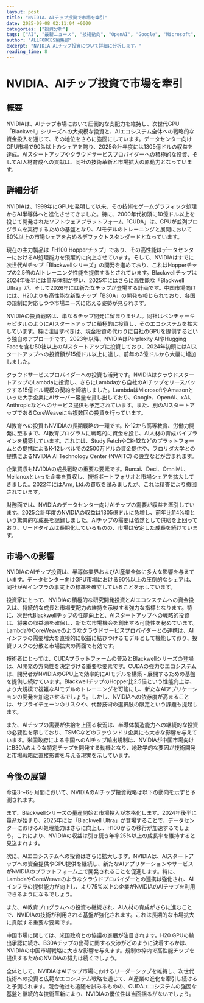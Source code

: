 ```yaml
---
layout: post
title: "NVIDIA、AIチップ投資で市場を牽引"
date: 2025-09-08 02:11:04 +0000
categories: ["投資分析"]
tags: ["AI", "最新ニュース", "技術動向", "OpenAI", "Google", "Microsoft", "NVIDIA", "Amazon", "投資", "チップ"]
author: "ALLFORCES編集部"
excerpt: "NVIDIA AIチップ投資について詳細に分析します。"
reading_time: 8
---
```


# NVIDIA、AIチップ投資で市場を牽引

## 概要
NVIDIAは、AIチップ市場において圧倒的な支配力を維持し、次世代GPU「Blackwell」シリーズへの大規模な投資と、AIエコシステム全体への戦略的な資金投入を通じて、その地位をさらに強固にしています。データセンター向けGPU市場で90%以上のシェアを誇り、2025会計年度には1305億ドルの収益を達成。AIスタートアップやクラウドサービスプロバイダーへの積極的な投資、そしてAI人材育成への貢献は、同社の技術革新と市場拡大の原動力となっています。

## 詳細分析
NVIDIAは、1999年にGPUを発明して以来、その技術をゲームグラフィック処理からAI半導体へと進化させてきました。特に、2000年代初頭に10億ドル以上を投じて開発されたソフトウェアプラットフォーム「CUDA」は、GPUが並列プログラムを実行するための基盤となり、AIモデルのトレーニングと展開において80%以上の市場シェアを占めるデファクトスタンダードとなっています。

現在の主力製品は「H100 Hopperチップ」であり、その高性能はデータセンターにおけるAI処理能力を飛躍的に向上させています。そして、NVIDIAはすでに次世代AIチップ「Blackwellシリーズ」の開発を進めており、これはHopperチップの2.5倍のAIトレーニング性能を提供するとされています。Blackwellチップは2024年後半には量産体制が整い、2025年にはさらに高性能な「Blackwell Ultra」が、そして2026年には新たなチップが登場する計画です。中国市場向けには、H20よりも高性能な新型チップ「B30A」の開発も報じられており、各国の規制に対応しつつ市場ニーズに応える姿勢が見られます。

NVIDIAの投資戦略は、単なるチップ開発に留まりません。同社はベンチャーキャピタルのようにAIスタートアップに積極的に投資し、そのエコシステムを拡大しています。特に注目すべきは、現金投資の代わりに自社のGPUを提供するという独自のアプローチです。2023年以降、NVIDIAはPerplexity AIやHugging Faceを含む50社以上のAIスタートアップに投資しており、2024年初頭にはAIスタートアップへの投資額が15億ドル以上に達し、前年の3億ドルから大幅に増加しました。

クラウドサービスプロバイダーへの投資も活発です。NVIDIAはクラウドスタートアップのLambdaに投資し、さらにLambdaから自社のAIチップをリースバックする15億ドル規模の契約を締結しました。LambdaはMicrosoftやAmazonといった大手企業にAIサーバー容量を貸し出しており、Google、OpenAI、xAI、Anthropicなどへのサービス提供も予定されています。また、別のAIスタートアップであるCoreWeaveにも複数回の投資を行っています。

AI教育への投資もNVIDIAの長期戦略の一環です。K-12から高等教育、労働力開発に至るまで、AI教育プログラムに戦略的に資金を投じ、AI人材の育成パイプラインを構築しています。これには、Study FetchやCK-12などのプラットフォームとの提携によるK-12レベルでの2500万ドルの資金提供や、フロリダ大学との提携によるNVIDIA AI Technology Center (NVAITC) の設立などが含まれます。

企業買収もNVIDIAの成長戦略の重要な要素です。Run:ai、Deci、OmniML、Mellanoxといった企業を買収し、技術ポートフォリオと市場シェアを拡大してきました。2022年にはArm, Ltd.の買収を試みましたが、これは精査により撤回されています。

財務面では、NVIDIAのデータセンター向けAIチップの需要が収益を牽引しています。2025会計年度のNVIDIAの収益は1305億ドルに急増し、前年比114%増という驚異的な成長を記録しました。AIチップの需要は依然として供給を上回っており、リードタイムは長期化しているものの、市場は安定した成長を続けています。

## 市場への影響
NVIDIAのAIチップ投資は、半導体業界およびAI産業全体に多大な影響を与えています。データセンター向けGPU市場における90%以上の圧倒的なシェアは、同社がAIインフラの事実上の標準を確立していることを示しています。

投資家にとって、NVIDIAの積極的な研究開発投資とAIエコシステムへの資金投入は、持続的な成長と市場支配力の維持を示唆する強力な指標となります。特に、次世代Blackwellチップの性能向上と、AIスタートアップへの戦略的投資は、将来の収益源を確保し、新たな市場機会を創出する可能性を秘めています。LambdaやCoreWeaveのようなクラウドサービスプロバイダーとの連携は、AIインフラの需要増大を直接的に収益に結びつけるモデルとして機能しており、投資リスクの分散と市場拡大の両面で有効です。

技術者にとっては、CUDAプラットフォームの普及とBlackwellシリーズの登場は、AI開発の方向性を決定づける重要な要素です。CUDAの強力なエコシステムは、開発者がNVIDIAのGPU上で効率的にAIモデルを構築・展開するための基盤を提供し続けています。BlackwellチップのHopper比2.5倍という性能向上は、より大規模で複雑なAIモデルのトレーニングを可能にし、新たなAIアプリケーションの開発を加速させるでしょう。しかし、NVIDIAへの依存度が高まることは、サプライチェーンのリスクや、代替技術の選択肢の限定という課題も提起します。

また、AIチップの需要が供給を上回る状況は、半導体製造能力への継続的な投資の必要性を示しており、TSMCなどのファウンドリ企業にも大きな影響を与えています。米国政府による中国へのAIチップ輸出規制は、NVIDIAが中国市場向けにB30Aのような特定チップを開発する動機となり、地政学的な要因が技術開発と市場戦略に直接影響を与える現実を示しています。

## 今後の展望
今後3～6ヶ月間において、NVIDIAのAIチップ投資戦略は以下の動向を示すと予測されます。

まず、Blackwellシリーズの量産開始と市場投入が本格化します。2024年後半に量産が始まり、2025年には「Blackwell Ultra」が登場することで、データセンターにおけるAI処理能力はさらに向上し、H100からの移行が加速するでしょう。これにより、NVIDIAの収益は引き続き年率25%以上の成長率を維持すると見込まれます。

次に、AIエコシステムへの投資はさらに拡大します。NVIDIAは、AIスタートアップへの資金提供やGPU提供を継続し、新たなAIアプリケーションやサービスがNVIDIAのプラットフォーム上で開発されることを促進します。特に、LambdaやCoreWeaveのようなクラウドプロバイダーとの連携は強化され、AIインフラの提供能力が向上し、より75%以上の企業がNVIDIAのAIチップを利用できるようになるでしょう。

また、AI教育プログラムへの投資も継続され、AI人材の育成がさらに進むことで、NVIDIAの技術が利用される基盤が強化されます。これは長期的な市場拡大に貢献する重要な要素です。

中国市場に関しては、米国政府との協議の進展が注目されます。H20 GPUの輸出承認に続き、B30Aチップの出荷に関する交渉がどのように決着するかは、NVIDIAの中国市場戦略に大きな影響を与えます。規制の枠内で高性能チップを提供するためのNVIDIAの努力は続くでしょう。

全体として、NVIDIAはAIチップ市場におけるリーダーシップを維持し、次世代技術への投資と広範なエコシステム戦略を通じて、AI産業の進化を牽引し続けると予測されます。競合他社も追随を試みるものの、CUDAエコシステムの強固な基盤と継続的な技術革新により、NVIDIAの優位性は当面揺るがないでしょう。

